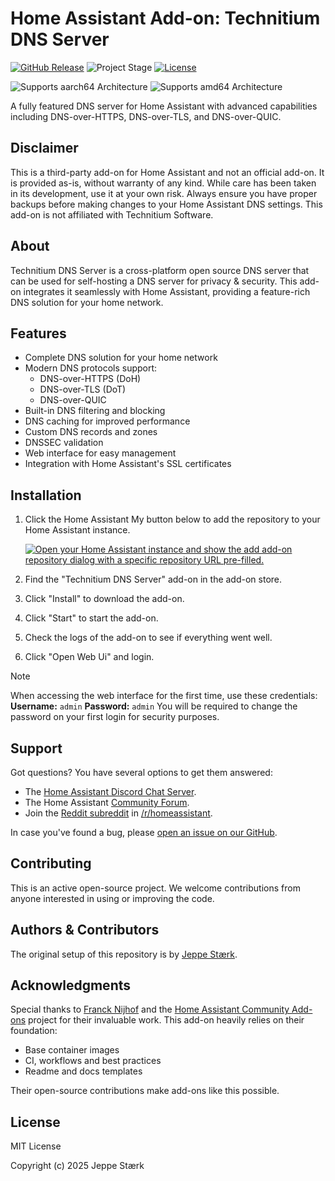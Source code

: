 # Home Assistant Add-on: Technitium DNS Server

[![GitHub Release][releases-shield]][releases]
![Project Stage][project-stage-shield]
[![License][license-shield]](LICENSE.md)

![Supports aarch64 Architecture][aarch64-shield]
![Supports amd64 Architecture][amd64-shield]

A fully featured DNS server for Home Assistant with advanced capabilities including DNS-over-HTTPS, DNS-over-TLS, and DNS-over-QUIC.

## Disclaimer

This is a third-party add-on for Home Assistant and not an official add-on. It is provided as-is, without warranty of any kind. While care has been taken in its development, use it at your own risk. Always ensure you have proper backups before making changes to your Home Assistant DNS settings. This add-on is not affiliated with Technitium Software.

## About

Technitium DNS Server is a cross-platform open source DNS server that can be used for self-hosting a DNS server for privacy & security. This add-on integrates it seamlessly with Home Assistant, providing a feature-rich DNS solution for your home network.

## Features

- Complete DNS solution for your home network
- Modern DNS protocols support:
  - DNS-over-HTTPS (DoH)
  - DNS-over-TLS (DoT)
  - DNS-over-QUIC
- Built-in DNS filtering and blocking
- DNS caching for improved performance
- Custom DNS records and zones
- DNSSEC validation
- Web interface for easy management
- Integration with Home Assistant's SSL certificates

## Installation

1. Click the Home Assistant My button below to add the repository to your Home Assistant instance.

   [![Open your Home Assistant instance and show the add add-on repository dialog with a specific repository URL pre-filled.](https://my.home-assistant.io/badges/supervisor_add_addon_repository.svg)](https://my.home-assistant.io/redirect/supervisor_add_addon_repository/?repository_url=https%3A%2F%2Fgithub.com%2Fstaerk-ha-addons%2Faddon-technitium-dns)

2. Find the "Technitium DNS Server" add-on in the add-on store.
3. Click "Install" to download the add-on.
4. Click "Start" to start the add-on.
5. Check the logs of the add-on to see if everything went well.
6. Click "Open Web Ui" and login.

> [!NOTE]
> When accessing the web interface for the first time, use these credentials:
> **Username:** `admin` **Password:** `admin`
> You will be required to change the password on your first login for security purposes.

## Support

Got questions? You have several options to get them answered:

- The [Home Assistant Discord Chat Server][discord].
- The Home Assistant [Community Forum][forum].
- Join the [Reddit subreddit][reddit] in [/r/homeassistant][reddit].

In case you've found a bug, please [open an issue on our GitHub][issue].

## Contributing

This is an active open-source project. We welcome contributions from anyone interested in using or improving the code.

## Authors & Contributors

The original setup of this repository is by [Jeppe Stærk][staerk].

## Acknowledgments

Special thanks to [Franck Nijhof][frenck] and the [Home Assistant Community Add-ons][ha-addons] project for their invaluable work. This add-on heavily relies on their foundation:

- Base container images
- CI, workflows and best practices
- Readme and docs templates

Their open-source contributions make add-ons like this possible.

## License

MIT License

Copyright (c) 2025 Jeppe Stærk

[aarch64-shield]: https://img.shields.io/badge/aarch64-yes-green.svg
[amd64-shield]: https://img.shields.io/badge/amd64-yes-green.svg
[discord]: https://discord.gg/c5DvZ4e
[forum]: https://community.home-assistant.io
[frenck]: https://github.com/frenck
[issue]: https://github.com/staerk-ha-addons/addon-technitium-dns/issues
[reddit]: https://reddit.com/r/homeassistant
[releases-shield]: https://img.shields.io/github/release/staerk-ha-addons/addon-technitium-dns.svg
[releases]: https://github.com/staerk-ha-addons/addon-technitium-dns/releases
[staerk]: https://github.com/staerk-ha-addons
[project-stage-shield]: https://img.shields.io/badge/project%20stage-experimental-yellow.svg
[license-shield]: https://img.shields.io/github/license/staerk-ha-addons/addon-technitium-dns.svg
[ha-addons]: https://addons.community/
